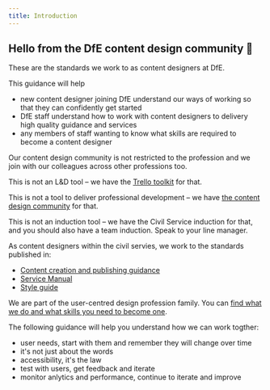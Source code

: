```yaml
---
title: Introduction
---
```


## Hello from the DfE content design community 🎉

These are the standards we work to as content designers at DfE. 

This guidance will help

* new content designer joining DfE understand our ways of working so that they can confidently get started
* DfE staff understand how to work with content designers to delivery high quality guidance and services
* any members of staff wanting to know what skills are required to become a content designer

Our content design community is not restricted to the profession and we join with our colleagues across other professions too.

This is not an L&D tool – we have the [Trello toolkit](https://trello.com/b/DwkYOqDi/content-design-toolkit-in-beta) for that. 

This is not a tool to deliver professional development – we have [the content design community](https://trello.com/b/lsijeDj5/dfe-content-designers-community) for that. 

This is not an induction tool – we have the Civil Service induction for that, and you should also have a team induction. Speak to your line manager.

As content designers within the civil servies, we work to the standards published in: 

* [Content creation and publishing guidance](https://www.gov.uk/guidance/content-designer)
* [Service Manual](https://www.gov.uk/service-manual)
* [Style guide](https://www.gov.uk/guidance/style-guide/a-to-z-of-gov-uk-style)

We are part of the user-centred design profession family. You can [find what we do and what skills you need to become one](https://www.gov.uk/guidance/content-designer).

The following guidance will help you understand how we can work togther:

* user needs, start with them and remember they will change over time
* it's not just about the words
* accessibility, it's the law
* test with users, get feedback and iterate
* monitor anlytics and performance, continue to iterate and improve

